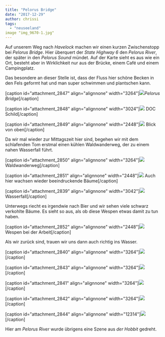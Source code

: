 ```yaml
---
title: "Pelorus Bridge"
date: "2017-12-29"
author: chrissi
tags: 
  - "neuseeland"
image "img_9670-1.jpg"
---
```


Auf unserem Weg nach _Havelock_ machen wir einen kurzen Zwischenstopp bei _Pelorus Bridge_. Hier überquert der _State Highway 6_ den _Pelorus River_, der später in den _Pelorus Sound_ mündet. Auf der Karte sieht es aus wie ein Ort, besteht aber in Wirklichkeit nur aus der Brücke, einem Café und einem Campingplatz.

Das besondere an dieser Stelle ist, dass der Fluss hier schöne Becken in den Fels geformt hat und man super schwimmen und plantschen kann.

\[caption id="attachment\_2847" align="alignnone" width="3264"\]![](images/img_9670-1.jpg)_Pelorus Bridge_\[/caption\]

\[caption id="attachment\_2848" align="alignnone" width="3024"\]![](images/img_9677-1.jpg) DOC Schild\[/caption\]

\[caption id="attachment\_2849" align="alignnone" width="2448"\]![](images/img_9667-1.jpg) Blick von oben\[/caption\]

Da wir mal wieder zur Mittagszeit hier sind, begehen wir mit dem schlafenden Tom erstmal einen kühlen Waldwanderweg, der zu einem nahen Wasserfall führt.

\[caption id="attachment\_2850" align="alignnone" width="3264"\]![](images/img_9705-1.jpg) Waldwanderweg\[/caption\]

\[caption id="attachment\_2851" align="alignnone" width="2448"\]![](images/img_9690-1.jpg) Auch hier wachsen wieder beeindruckende Bäume\[/caption\]

\[caption id="attachment\_2839" align="alignnone" width="3042"\]![](images/img_9700-1.jpg) Wasserfall\[/caption\]

Unterwegs riecht es irgendwie nach Bier und wir sehen viele schwarz verkohlte Bäume. Es sieht so aus, als ob diese Wespen etwas damit zu tun haben.

\[caption id="attachment\_2852" align="alignnone" width="2448"\]![](images/img_9697-1.jpg) Wespen bei der Arbeit\[/caption\]

Als wir zurück sind, trauen wir uns dann auch richtig ins Wasser.

\[caption id="attachment\_2840" align="alignnone" width="3264"\]![](images/img_9730-1.jpg)\[/caption\]

\[caption id="attachment\_2843" align="alignnone" width="3264"\]![](images/img_9664-1.jpg)\[/caption\]

\[caption id="attachment\_2841" align="alignnone" width="3264"\]![](images/img_9671-1.jpg)\[/caption\]

\[caption id="attachment\_2842" align="alignnone" width="3264"\]![](images/img_9726-1.jpg)\[/caption\]

\[caption id="attachment\_2844" align="alignnone" width="12314"\]![](images/img_9728-1.jpg)\[/caption\]

Hier am _Pelorus River_ wurde übrigens eine Szene aus _der Hobbit_ gedreht.
